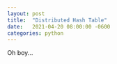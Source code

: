 ```yaml
---
layout: post
title:  "Distributed Hash Table"
date:   2021-04-20 08:00:00 -0600
categories: python 
---
```

Oh boy...
